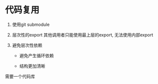 # 代码复用

1. 使用git submodule
2. 层次性的export 其他调用者只能使用最上层的export, 无法使用内部export
3. 避免层次性依赖

    - 避免产生循环依赖

    - 结构更加清晰

需要一个代码库